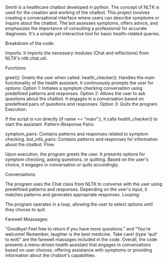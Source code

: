 Smriti is a healthcare chatbot developed in python. The concept of NLTK is used for the creation and working of the chatbot. This project involves creating a conversational interface where users can describe symptoms or inquire about the chatbot. The bot assesses symptoms, offers advice, and emphasizes the importance of consulting a professional for accurate diagnoses. It's a simple yet interactive tool for basic health-related queries.

Breakdown of the code:

Imports: It imports the necessary modules (Chat and reflections) from NLTK's nltk.chat.util.

Functions:

greet(): Greets the user when called.
health_checker(): Handles the main functionality of the health assistant. It continuously prompts the user for options:
Option 1: Initiates a symptom checking conversation using predefined patterns and responses.
Option 2: Allows the user to ask questions about the chatbot. It engages in a conversation based on predefined pairs of questions and responses.
Option 3: Quits the program.
Execution:

If the script is run directly (if name == "main":), it calls health_checker() to start the assistant.
Pattern-Response Pairs:

symptom_pairs: Contains patterns and responses related to symptom checking.
bot_info_pairs: Contains patterns and responses for information about the chatbot.
Flow:

Upon execution, the program greets the user.
It presents options for symptom checking, asking questions, or quitting.
Based on the user's choice, it engages in conversation or quits accordingly.

Conversations:

The program uses the Chat class from NLTK to converse with the user using predefined patterns and responses.
Depending on the user's input, it matches patterns and generates appropriate responses.
Looping:

The program operates in a loop, allowing the user to select options until they choose to quit.

Farewell Meassages:

"Goodbye! Feel free to return if you have more questions." and "You're welcome! Remember, laughter is the best medicine. Take care! (type 'quit' to exit)" are the farewell massages included in the code.
Overall, the code presents a menu-driven health assistant that engages in conversations based on user choices, offering assistance with symptoms or providing information about the chatbot's capabilities.
